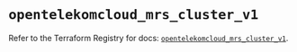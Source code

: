 # `opentelekomcloud_mrs_cluster_v1`

Refer to the Terraform Registry for docs: [`opentelekomcloud_mrs_cluster_v1`](https://registry.terraform.io/providers/opentelekomcloud/opentelekomcloud/1.36.18/docs/resources/mrs_cluster_v1).

